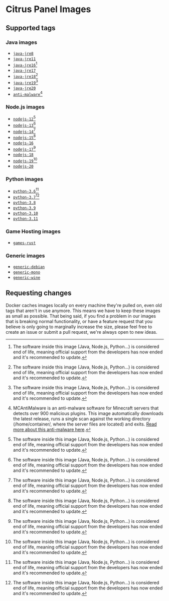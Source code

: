 # Citrus Panel Images

## Supported tags

### Java images

- [`java-jre8`](https://github.com/nordblade/citrus-images/blob/main/java/java-jre8/Dockerfile)
- [`java-jre11`](https://github.com/nordblade/citrus-images/blob/main/java/java-jre11/Dockerfile)
- [`java-jre16`](https://github.com/nordblade/citrus-images/blob/main/java/java-jre16/Dockerfile)[^eol]
- [`java-jre17`](https://github.com/nordblade/citrus-images/blob/main/java/java-jre17/Dockerfile)
- [`java-jre18`](https://github.com/nordblade/citrus-images/blob/main/java/java-jre18/Dockerfile)[^eol]
- [`java-jre19`](https://github.com/nordblade/citrus-images/blob/main/java/java-jre19/Dockerfile)[^eol]
- [`java-jre20`](https://github.com/nordblade/citrus-images/blob/main/java/java-jre20/Dockerfile)
- [`anti-malware`](https://github.com/nordblade/citrus-images/blob/main/java/anti-malware/Dockerfile)[^antimalware]

### Node.js images

- [`nodejs-12`](https://github.com/nordblade/citrus-images/blob/main/nodejs/nodejs-12/Dockerfile)[^eol]
- [`nodejs-13`](https://github.com/nordblade/citrus-images/blob/main/nodejs/nodejs-13/Dockerfile)[^eol]
- [`nodejs-14`](https://github.com/nordblade/citrus-images/blob/main/nodejs/nodejs-14/Dockerfile)[^eol]
- [`nodejs-15`](https://github.com/nordblade/citrus-images/blob/main/nodejs/nodejs-15/Dockerfile)[^eol]
- [`nodejs-16`](https://github.com/nordblade/citrus-images/blob/main/nodejs/nodejs-16/Dockerfile)
- [`nodejs-17`](https://github.com/nordblade/citrus-images/blob/main/nodejs/nodejs-17/Dockerfile)[^eol]
- [`nodejs-18`](https://github.com/nordblade/citrus-images/blob/main/nodejs/nodejs-18/Dockerfile)
- [`nodejs-19`](https://github.com/nordblade/citrus-images/blob/main/nodejs/nodejs-19/Dockerfile)[^eol]
- [`nodejs-20`](https://github.com/nordblade/citrus-images/blob/main/nodejs/nodejs-20/Dockerfile)

### Python images

- [`python-3.6`](https://github.com/nordblade/citrus-images/blob/main/python/python-3.6/Dockerfile)[^eol]
- [`python-3.7`](https://github.com/nordblade/citrus-images/blob/main/python/python-3.7/Dockerfile)[^eol]
- [`python-3.8`](https://github.com/nordblade/citrus-images/blob/main/python/python-3.8/Dockerfile)
- [`python-3.9`](https://github.com/nordblade/citrus-images/blob/main/python/python-3.9/Dockerfile)
- [`python-3.10`](https://github.com/nordblade/citrus-images/blob/main/python/python-3.10/Dockerfile)
- [`python-3.11`](https://github.com/nordblade/citrus-images/blob/main/python/python-3.11/Dockerfile)

### Game Hosting images

- [`games-rust`](https://github.com/nordblade/citrus-images/blob/main/games/rust/Dockerfile)


### Generic images

- [`generic-debian`](https://github.com/nordblade/citrus-images/blob/main/generic/debian/Dockerfile)
- [`generic-mono`](https://github.com/nordblade/citrus-images/blob/main/generic/mono/Dockerfile)
- [`generic-wine`](https://github.com/nordblade/citrus-images/blob/main/generic/wine/Dockerfile)


## Requesting changes

Docker caches images locally on every machine they're pulled on, even old tags that aren't in use anymore.
This means we have to keep these images as small as possible. That being said, if you find a problem in our
images that is breaking normal functionality, or have a feature request that you believe is only going to
marginally increase the size, please feel free to create an issue or submit a pull request, we're always
open to new ideas.

[^eol]:
    The software inside this image (Java, Node.js, Python...) is considered end of life, meaning official
    support from the developers has now ended and it's recommended to update.

[^antimalware]:
    MCAntiMalware is an anti-malware software for Minecraft servers that detects over 900 malicious plugins.
    This image automatically downloads the latest release, runs a single scan against the working directory
    (/home/container/, where the server files are located) and exits.
    [Read more about this anti-malware here](https://github.com/OpticFusion1/MCAntiMalware).
